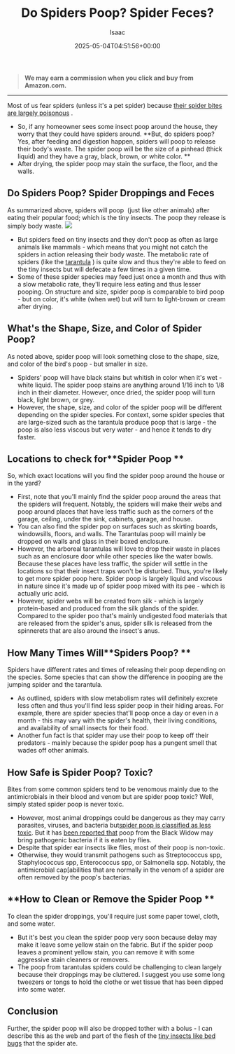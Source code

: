 ﻿---
author: Isaac
layout: post
title: Do Spiders Poop? Spider Feces?
date: '2025-05-04T04:51:56+00:00'
categories:
- Guide
- Spiders
tags: []
slug: /do-spiders-poop/
lastmod: 2025-05-07T12:21:26+03:00
---
> **We may earn a commission when you click and buy from Amazon.com.**
>

---
Most of us fear spiders (unless it's a pet spider) because
[their spider bites are largely poisonous](https://pestpolicy.com/spider-bite-vs-mosquito-bite/)
.
- So, if any homeowner sees some insect poop around the house, they worry that they could have spiders around.
**But, do spiders poop? Yes, after feeding and digestion happen, spiders will poop to release their body's waste. The spider poop will be the size of a pinhead (thick liquid) and they have a gray, black, brown, or white color. **
- After drying, the spider poop may stain the surface, the floor, and the walls.
## Do Spiders Poop? Spider Droppings and Feces
As summarized above, spiders will poop  (just like other animals) after eating their popular food; which is the tiny insects. The poop they release is simply body waste.
![](/assets/img/03/Do-Spiders-Poop-300x200.jpg)
- But spiders feed on tiny insects and they don't poop as often as large animals like mammals - which means that you might not catch the spiders in action releasing their body waste.
The metabolic rate of spiders (like the
[tarantula](https://pestpolicy.com/the-complete-guide-to-caring-for-a-cobalt-blue-tarantula/)
) is quite slow and thus they're able to feed on the tiny insects but will defecate a few times in a given time.
- Some of these spider species may feed just once a month and thus with a slow metabolic rate, they'll require less eating and thus lesser pooping.
On structure and size, spider poop is comparable to bird poop - but on color, it's white (when wet) but will turn to light-brown or cream after drying.
## What's the Shape, Size, and Color of Spider Poop?
As noted above, spider poop will look something close to the shape, size, and color of the bird's poop - but smaller in size.
- Spiders' poop will have black stains but whitish in color when it's wet - white liquid.
The spider poop stains are anything around 1/16 inch to 1/8 inch in their diameter. However, once dried, the spider poop will turn black, light brown, or grey.
- However, the shape, size, and color of the spider poop will be different depending on the spider species.
For context, some spider species that are large-sized such as the tarantula produce poop that is large - the poop is also less viscous but very water - and hence it tends to dry faster.
## Locations to check for**Spider Poop **
So, which exact locations will you find the spider poop around the house or in the yard?
- First, note that you'll mainly find the spider poop around the areas that the spiders will frequent.
Notably, the spiders will make their webs and poop around places that have less traffic such as the corners of the garage, ceiling, under the sink, cabinets, garage, and house.
- You can also find the spider pop on surfaces such as skirting boards, windowsills, floors, and walls.
The Tarantulas poop will mainly be dropped on walls and glass in their boxed enclosure.
- However, the arboreal tarantulas will love to drop their waste in places such as an enclosure door while other species like the water bowls.
Because these places have less traffic, the spider will settle in the locations so that their insect traps won't be disturbed. Thus, you're likely to get more spider poop here.
Spider poop is largely liquid and viscous in nature since it's made up of spider poop mixed with its pee - which is actually uric acid.
- However, spider webs will be created from silk - which is largely protein-based and produced from the silk glands of the spider.
Compared to the spider poo that's mainly undigested food materials that are released from the spider's anus, spider silk is released from the spinnerets that are also around the insect's anus.
## How Many Times Will**Spiders Poop? **
Spiders have different rates and times of releasing their poop depending on the species. Some species that can show the difference in pooping are the jumping spider and the tarantula.
- As outlined, spiders with slow metabolism rates will definitely excrete less often and thus you'll find less spider poop in their hiding areas.
For example, there are spider species that'll poop once a day or even in a month - this may vary with the spider's health, their living conditions, and availability of small insects for their food.
- Another fun fact is that spider may use their poop to keep off their predators - mainly because the spider poop has a pungent smell that wades off other animals.
## How Safe is Spider Poop? Toxic?
Bites from some common spiders tend to be venomous mainly due to the antimicrobials in their blood and venom but are spider poop toxic? Well, simply stated spider poop is never toxic.
- However, most animal droppings could be dangerous as they may carry parasites, viruses, and bacteria but[spider poop is classified as less toxic](https://www.illinoispoisoncenter.org/my-child-ate-poop).
But it has
[been reported that](https://www.pctonline.com/article/pct1013-spider-poop/)
poop from the Black Widow may bring pathogenic bacteria if it is eaten by flies.
- Despite that spider ear insects like flies, most of their poop is non-toxic.
- Otherwise, they would transmit pathogens such as Streptococcus spp, Staphylococcus spp, Enterococcus spp, or Salmonella spp.
Notably, the antimicrobial cap[abilities that are normally in the venom of a spider are often removed by the poop's bacterias.
## **How to Clean or Remove the Spider Poop **
To clean the spider droppings, you'll require just some paper towel, cloth, and some water.
- But it's best you clean the spider poop very soon because delay may make it leave some yellow stain on the fabric.
But if the spider poop leaves a prominent yellow stain, you can remove it with some aggressive stain cleaners or removers.
- The poop from tarantulas spiders could be challenging to clean largely because their droppings may be cluttered.
I suggest you use some long tweezers or tongs to hold the clothe or wet tissue that has been dipped into some water.
## Conclusion
Further, the spider poop will also be dropped tother with a bolus - I can describe this as the web and part of the flesh of the
[tiny insects like bed bugs](https://pestpolicy.com/do-spiders-eat-bed-bugs/)
that the spider ate.